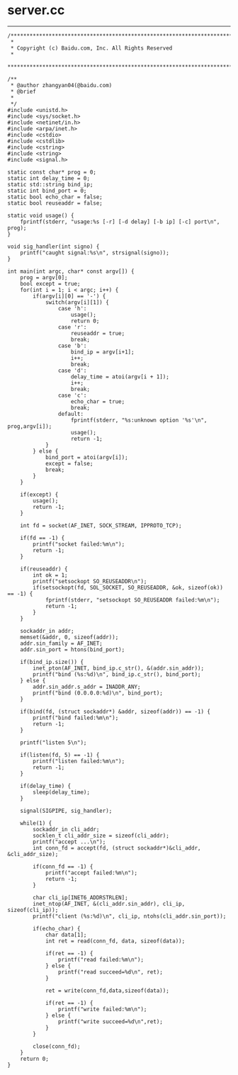 # server.cc
***

    /***************************************************************************
     *
     * Copyright (c) Baidu.com, Inc. All Rights Reserved
     *
     **************************************************************************/
    
    /**
     * @author zhangyan04(@baidu.com)
     * @brief
     *
     */
    #include <unistd.h>
    #include <sys/socket.h>
    #include <netinet/in.h>
    #include <arpa/inet.h>
    #include <cstdio>
    #include <cstdlib>
    #include <cstring>
    #include <string>
    #include <signal.h>
    
    static const char* prog = 0;
    static int delay_time = 0;
    static std::string bind_ip;
    static int bind_port = 0;
    static bool echo_char = false;
    static bool reuseaddr = false;
    
    static void usage() {
        fprintf(stderr, "usage:%s [-r] [-d delay] [-b ip] [-c] port\n", prog);
    }
    
    void sig_handler(int signo) {
        printf("caught signal:%s\n", strsignal(signo));
    }
    
    int main(int argc, char* const argv[]) {
        prog = argv[0];
        bool except = true;
        for(int i = 1; i < argc; i++) {
            if(argv[i][0] == '-') {
                switch(argv[i][1]) {
                    case 'h':
                        usage();
                        return 0;
                    case 'r':
                        reuseaddr = true;
                        break;
                    case 'b':
                        bind_ip = argv[i+1];
                        i++;
                        break;
                    case 'd':
                        delay_time = atoi(argv[i + 1]);
                        i++;
                        break;
                    case 'c':
                        echo_char = true;
                        break;
                    default:
                        fprintf(stderr, "%s:unknown option '%s'\n", prog,argv[i]);
                        usage();
                        return -1;
                }
            } else {
                bind_port = atoi(argv[i]);
                except = false;
                break;
            }
        }
        
        if(except) {
            usage();
            return -1;
        }
        
        int fd = socket(AF_INET, SOCK_STREAM, IPPROTO_TCP);
        
        if(fd == -1) {
            printf("socket failed:%m\n");
            return -1;
        }
        
        if(reuseaddr) {
            int ok = 1;
            printf("setsockopt SO_REUSEADDR\n");
            if(setsockopt(fd, SOL_SOCKET, SO_REUSEADDR, &ok, sizeof(ok)) == -1) {
                fprintf(stderr, "setsockopt SO_REUSEADDR failed:%m\n");
                return -1;
            }
        }
        
        sockaddr_in addr;
        memset(&addr, 0, sizeof(addr));
        addr.sin_family = AF_INET;
        addr.sin_port = htons(bind_port);
        
        if(bind_ip.size()) {
            inet_pton(AF_INET, bind_ip.c_str(), &(addr.sin_addr));
            printf("bind (%s:%d)\n", bind_ip.c_str(), bind_port);
        } else {
            addr.sin_addr.s_addr = INADDR_ANY;
            printf("bind (0.0.0.0:%d)\n", bind_port);
        }
        
        if(bind(fd, (struct sockaddr*) &addr, sizeof(addr)) == -1) {
            printf("bind failed:%m\n");
            return -1;
        }
        
        printf("listen 5\n");
        
        if(listen(fd, 5) == -1) {
            printf("listen failed:%m\n");
            return -1;
        }
        
        if(delay_time) {
            sleep(delay_time);
        }
        
        signal(SIGPIPE, sig_handler);
        
        while(1) {
            sockaddr_in cli_addr;
            socklen_t cli_addr_size = sizeof(cli_addr);
            printf("accept ...\n");
            int conn_fd = accept(fd, (struct sockaddr*)&cli_addr, &cli_addr_size);
            
            if(conn_fd == -1) {
                printf("accept failed:%m\n");
                return -1;
            }
            
            char cli_ip[INET6_ADDRSTRLEN];
            inet_ntop(AF_INET, &(cli_addr.sin_addr), cli_ip, sizeof(cli_ip));
            printf("client (%s:%d)\n", cli_ip, ntohs(cli_addr.sin_port));
            
            if(echo_char) {
                char data[1];
                int ret = read(conn_fd, data, sizeof(data));
                
                if(ret == -1) {
                    printf("read failed:%m\n");
                } else {
                    printf("read succeed=%d\n", ret);
                }
                
                ret = write(conn_fd,data,sizeof(data));
                
                if(ret == -1) {
                    printf("write failed:%m\n");
                } else {
                    printf("write succeed=%d\n",ret);
                }
            }
            
            close(conn_fd);
        }
        return 0;
    }